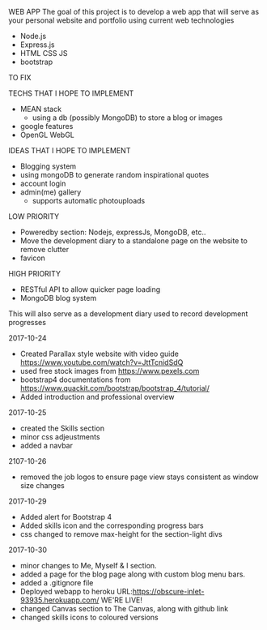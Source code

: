 WEB APP
The goal of this project is to develop a web app that will serve as your personal website and portfolio using current web technologies
- Node.js
- Express.js
- HTML CSS JS
- bootstrap

TO FIX

TECHS THAT I HOPE TO IMPLEMENT
- MEAN stack
    - using a db (possibly MongoDB) to store a blog or images
- google features
- OpenGL WebGL

IDEAS THAT I HOPE TO IMPLEMENT
- Blogging system
- using mongoDB to generate random inspirational quotes
- account login
- admin(me) gallery
    - supports automatic photouploads

LOW PRIORITY
- Poweredby section: Nodejs, expressJs, MongoDB, etc..
- Move the development diary to a standalone page on the website to remove clutter
- favicon

HIGH PRIORITY
- RESTful API to allow quicker page loading
- MongoDB blog system

This will also serve as a development diary used to record development progresses

2017-10-24
- Created Parallax style website with video guide https://www.youtube.com/watch?v=JttTcnidSdQ
- used free stock images from https://www.pexels.com
- bootstrap4 documentations from https://www.quackit.com/bootstrap/bootstrap_4/tutorial/
- Added introduction and professional overview

2017-10-25
- created the Skills section
- minor css adjeustments
- added a navbar

2107-10-26
- removed the job logos to ensure page view stays consistent as window size changes

2017-10-29
- Added alert for Bootstrap 4
- Added skills icon and the corresponding progress bars
- css changed to remove max-height for the section-light divs

2017-10-30
- minor changes to Me, Myself & I section.
- added a page for the blog page along with custom blog menu bars.
- added a .gitignore file
- Deployed webapp to heroku URL:https://obscure-inlet-93935.herokuapp.com/ WE'RE LIVE!
- changed Canvas section to The Canvas, along with github link
- changed skills icons to coloured versions


